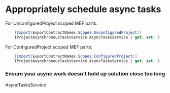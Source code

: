 Appropriately schedule async tasks
==================================


For UnconfiguredProject scoped MEF parts:

```csharp
    [Import(ExportContractNames.Scopes.UnconfiguredProject)]
    IProjectAsynchronousTasksService AsyncTasksService { get; set; }
```
    
For ConfiguredProject scoped MEF parts:

```csharp
    [Import(ExportContractNames.Scopes.ConfiguredProject)]
    IProjectAsynchronousTasksService AsyncTasksService { get; set; }
```
    
### Ensure your async work doesn't hold up solution close too long

AsyncTasksService

